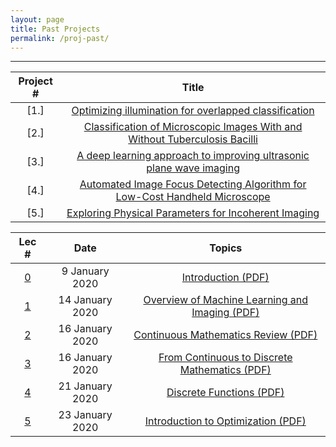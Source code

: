 ```yaml
---
layout: page
title: Past Projects
permalink: /proj-past/
---
```

---
| Project #  |Title            
|:----------:|:----:
|[1.]|[ Optimizing illumination for overlapped classification](/past_projects/Spring_2019/01_Amey/project_template.html)
|[2.]|[ Classification of Microscopic Images With and Without Tuberculosis Bacilli](/past_projects/Spring_2019/02_BME590_final_project_Zhen+Huisi/project_template.html)
|[3.]|[A deep learning approach to improving ultrasonic plane wave imaging](/past_projects/Spring_2019/04_james_long/project_template.html)
|[4.]|[Automated Image Focus Detecting Algorithm for Low-Cost Handheld Microscope](/past_projects/Spring_2019/05_ChelalesDeutch/project_template.html)
|[5.]|[ Exploring Physical Parameters for Incoherent Imaging](/past_projects/Spring_2019/06_Davis/project_template.html)


| Lec #                       | Date         |  Topics             
|:---------------------------:|:------------:|:-------------------:
|[0](https://www.youtube.com/)|9 January 2020|[Introduction (PDF)](/lectures/lecture_0_introduction.pdf)
|[1](https://www.youtube.com/)|14 January 2020|[Overview of Machine Learning and Imaging (PDF)](/lectures/lecture_1_ML-Imaging_Summary_final.pdf)
|[2](https://www.youtube.com/)|16 January 2020|[Continuous Mathematics Review (PDF)](/lectures/lecture_2_math_continuous.pdf)
|[3](https://www.youtube.com/)|16 January 2020|[From Continuous to Discrete Mathematics (PDF)](/lectures/lecture_3_continuous_discrete_math.pdf)
|[4](https://www.youtube.com/)|21 January 2020|[Discrete Functions (PDF)](/lectures/lecture_4_math_discrete.pdf)
|[5](https://www.youtube.com/)|23 January 2020|[Introduction to Optimization (PDF)](/lectures/lecture_5_intro_optimization.pdf)
